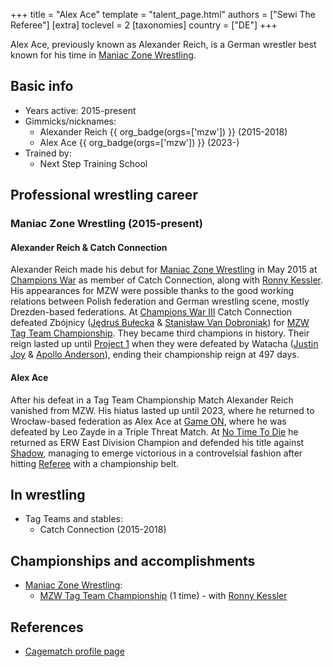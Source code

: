 +++
title = "Alex Ace"
template = "talent_page.html"
authors = ["Sewi The Referee"]
[extra]
toclevel = 2
[taxonomies]
country = ["DE"]
+++

Alex Ace, previously known as Alexander Reich, is a German wrestler best known for his time in [Maniac Zone Wrestling](@/o/mzw.md).

## Basic info

* Years active: 2015-present
* Gimmicks/nicknames:
  - Alexander Reich {{ org_badge(orgs=['mzw']) }} (2015-2018)
  - Alex Ace {{ org_badge(orgs=['mzw']) }} (2023-)
* Trained by:
  - Next Step Training School

## Professional wrestling career

### Maniac Zone Wrestling (2015-present)

#### Alexander Reich & Catch Connection

Alexander Reich made his debut for [Maniac Zone Wrestling](@/o/mzw.md) in May 2015 at [Champions War](@/e/mzw/2015-05-31-mzw-champions-war.md) as member of Catch Connection, along with [Ronny Kessler](@/w/ronny-kessler.md). His appearances for MZW were possible thanks to the good working relations between Polish federation and German wrestling scene, mostly Drezden-based federations. At [Champions War III](@/e/mzw/2017-06-03-mzw-champions-war-3.md) Catch Connection defeated Zbójnicy ([Jędruś Bułecka](@/w/jedrus-bulecka.md) & [Stanisław Van Dobroniak](@/w/stanislaw-van-dobroniak.md)) for [MZW Tag Team Championship](@/c/mzw-tag-team-championship.md). They became third champions in history. Their reign lasted up until [Project 1](@/e/mzw/2018-10-13-mzw-project-1-new-beginning.md) when they were defeated by Watacha ([Justin Joy](@/w/justin-joy.md) & [Apollo Anderson](@/w/apollo-anderson.md)), ending their championship reign at 497 days. 

#### Alex Ace 

After his defeat in a Tag Team Championship Match Alexander Reich vanished from MZW. His hiatus lasted up until 2023, where he returned to Wrocław-based federation as Alex Ace at [Game ON](@/e/mzw/2023-03-11-mzw-game-on.md), where he was defeated by Leo Zayde in a Triple Threat Match. At [No Time To Die](@/e/mzw/2024-10-12-mzw-no-time-to-die.md) he returned as ERW East Division Champion and defended his title against [Shadow](@/w/shadow.md), managing to emerge victorious in a controvelsial fashion after hitting [Referee](@/w/sedzia-seweryn.md) with a championship belt.

## In wrestling

* Tag Teams and stables:
  - Catch Connection (2015-2018)

## Championships and accomplishments

* [Maniac Zone Wrestling](@/o/mzw.md):
  - [MZW Tag Team Championship](@/c/mzw-tag-team-championship.md) (1 time) - with [Ronny Kessler](@/w/ronny-kessler.md)

## References

* [Cagematch profile page](https://www.cagematch.net/?id=2&nr=19035)
